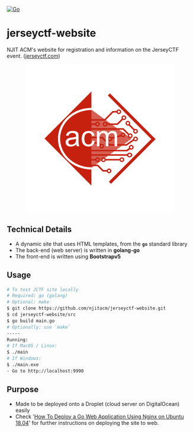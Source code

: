 [![Go](https://github.com/njitacm/jerseyctf-registration-site/actions/workflows/go.yml/badge.svg)](https://github.com/njitacm/jerseyctf-registration-site/actions/workflows/go.yml)
# jerseyctf-website


NJIT ACM's website for registration and information on the JerseyCTF event. ([jerseyctf.com](https://jerseyctf.com/))


<!-- NJIT ACM LOGO -->
<p align="center">
    <img src="https://raw.githubusercontent.com/NJIT-ACM/NJIT-ACM/main/ACMLOGO.png" alt="NJIT ACM Logo" data-canonical-src="" width="400">
</p>

## Technical Details
* A dynamic site that uses HTML templates, from the **`go`** standard library 
* The back-end (web server) is written in **golang-go**
* The front-end is written using **Bootstrapv5**

## Usage
```bash
# To test JCTF site locally
# Required: go (golang) 
# Optional: make
$ git clone https://github.com/njitacm/jerseyctf-website.git
$ cd jerseyctf-website/src
$ go build main.go
# Optionally: use `make`
-----
Running:
# If MacOS / Linux:
$ ./main  
# If Windows:
$ ./main.exe
- Go to http://localhost:9990
```

## Purpose
* Made to be deployed onto a Droplet (cloud server on DigitalOcean) easily
* Check '[How To Deploy a Go Web Application Using Nginx on Ubuntu 18.04](https://www.digitalocean.com/community/tutorials/how-to-deploy-a-go-web-application-using-nginx-on-ubuntu-18-04)' for further instructions on deploying the site to web.
